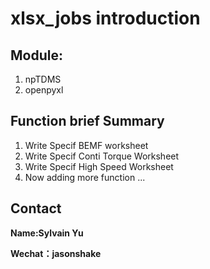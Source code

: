 # xlsx_jobs introduction
## Module:
1. npTDMS
2. openpyxl

## Function brief Summary
1. Write Specif BEMF worksheet
2. Write Specif Conti Torque Worksheet
3. Write Specif High Speed Worksheet
4. Now adding more function ...
## Contact
**Name:Sylvain Yu**

**Wechat：jasonshake**
